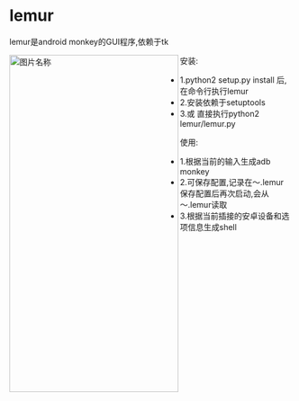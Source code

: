 # lemur

lemur是android monkey的GUI程序,依赖于tk





<img src="https://github.com/mixure/tools/blob/master/lemur/lemur.png" width = "300" height = "600" alt="图片名称" align=left />

安装:

- 1.python2 setup.py install 后,在命令行执行lemur
- 2.安装依赖于setuptools
- 3.或 直接执行python2 lemur/lemur.py



使用:

- 1.根据当前的输入生成adb monkey
- 2.可保存配置,记录在～.lemur
  保存配置后再次启动,会从 ～.lemur读取
- 3.根据当前插接的安卓设备和选项信息生成shell

